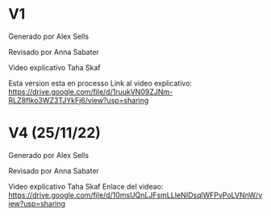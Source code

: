 # V1
Generado por Alex Sells

Revisado por Anna Sabater

Video explicativo Taha Skaf

Esta version esta en processo
Link al video explicativo: https://drive.google.com/file/d/1ruukVN09ZJNm-RLZ8fIko3WZ3TJYkFj6/view?usp=sharing

# V4 (25/11/22)
Generado por Alex Sells

Revisado por Anna Sabater

Video explicativo Taha Skaf
Enlace del videao: https://drive.google.com/file/d/10msUQnLJFsmLLIeNIDsqlWFPvPoLVNnW/view?usp=sharing
